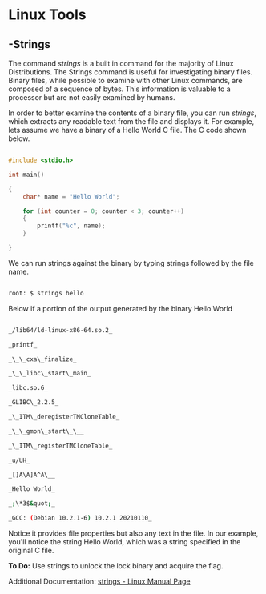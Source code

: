 # Linux Tools

## -Strings

The command _strings_ is a built in command for the majority of Linux Distributions. The Strings command is useful for investigating binary files. Binary files, while possible to examine with other Linux commands, are composed of a sequence of bytes. This information is valuable to a processor but are not easily examined by humans.

In order to better examine the contents of a binary file, you can run _strings_, which extracts any readable text from the file and displays it. For example, lets assume we have a binary of a Hello World C file. The C code shown below.

```c

#include <stdio.h>

int main()

{
    char* name = "Hello World";

    for (int counter = 0; counter < 3; counter++)
    {
        printf("%c", name);
    }

}

```

We can run strings against the binary by typing strings followed by the file name.

```Bash

root: $ strings hello

```

Below if a portion of the output generated by the binary Hello World

```Bash

_/lib64/ld-linux-x86-64.so.2_

_printf_

_\_\_cxa\_finalize_

_\_\_libc\_start\_main_

_libc.so.6_

_GLIBC\_2.2.5_

_\_ITM\_deregisterTMCloneTable_

_\_\_gmon\_start\_\__

_\_ITM\_registerTMCloneTable_

_u/UH_

_[]A\A]A^A\__

_Hello World_

_;\*3$&quot;_

_GCC: (Debian 10.2.1-6) 10.2.1 20210110_

```

Notice it provides file properties but also any text in the file. In our example, you&#39;ll notice the string Hello World, which was a string specified in the original C file.

**To Do:** Use strings to unlock the lock binary and acquire the flag.

Additional Documentation: [strings - Linux Manual Page](https://man7.org/linux/man-pages/man1/strings.1.html)